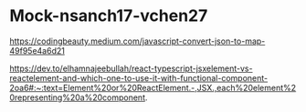 # Mock-nsanch17-vchen27

https://codingbeauty.medium.com/javascript-convert-json-to-map-49f95e4a6d21

https://dev.to/elhamnajeebullah/react-typescript-jsxelement-vs-reactelement-and-which-one-to-use-it-with-functional-component-2oa6#:~:text=Element%20or%20ReactElement.-,JSX.,each%20element%20representing%20a%20component.
